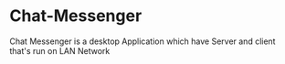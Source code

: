 # Chat-Messenger
Chat Messenger is a desktop Application which have Server and client that's run on LAN Network
